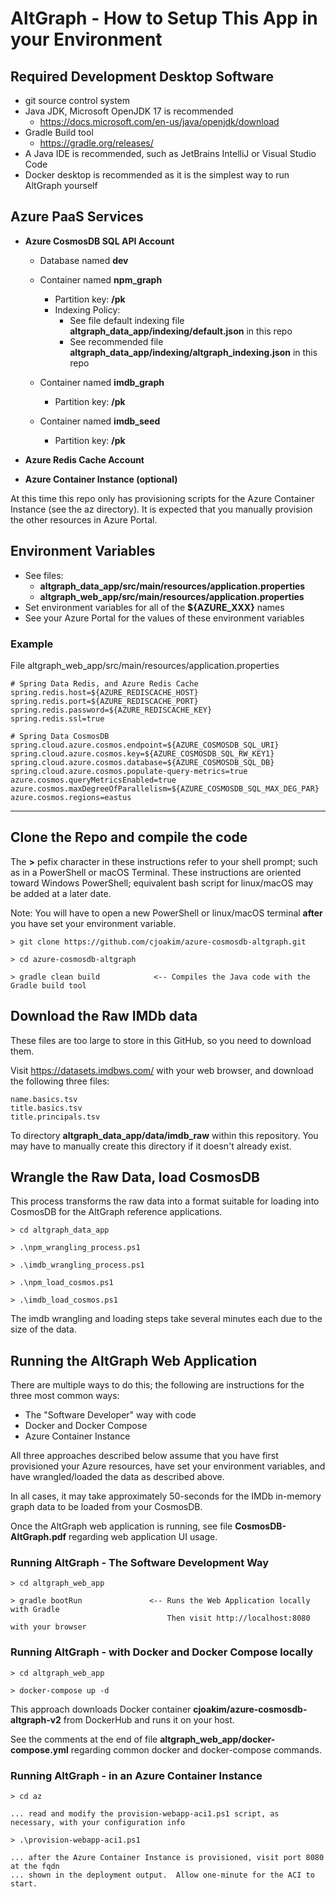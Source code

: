 # AltGraph - How to Setup This App in your Environment

## Required Development Desktop Software

- git source control system
- Java JDK, Microsoft OpenJDK 17 is recommended
  - https://docs.microsoft.com/en-us/java/openjdk/download
- Gradle Build tool 
  - https://gradle.org/releases/
- A Java IDE is recommended, such as JetBrains IntelliJ or Visual Studio Code
- Docker desktop is recommended as it is the simplest way to run AltGraph yourself

## Azure PaaS Services

- **Azure CosmosDB SQL API Account**
  - Database named **dev**

  - Container named **npm_graph**
    - Partition key: **/pk**
    - Indexing Policy:
      - See file default indexing file **altgraph_data_app/indexing/default.json** in this repo
      - See recommended file **altgraph_data_app/indexing/altgraph_indexing.json** in this repo

  - Container named **imdb_graph**
    - Partition key: **/pk**

  - Container named **imdb_seed**
    - Partition key: **/pk**

- **Azure Redis Cache Account**

- **Azure Container Instance (optional)**

At this time this repo only has provisioning scripts for the Azure Container Instance
(see the az directory).  It is expected that you manually provision the other resources
in Azure Portal.

## Environment Variables

- See files:
  - **altgraph_data_app/src/main/resources/application.properties**
  - **altgraph_web_app/src/main/resources/application.properties**
- Set environment variables for all of the **${AZURE_XXX}** names
- See your Azure Portal for the values of these environment variables

### Example

File altgraph_web_app/src/main/resources/application.properties 

```
# Spring Data Redis, and Azure Redis Cache
spring.redis.host=${AZURE_REDISCACHE_HOST}
spring.redis.port=${AZURE_REDISCACHE_PORT}
spring.redis.password=${AZURE_REDISCACHE_KEY}
spring.redis.ssl=true

# Spring Data CosmosDB
spring.cloud.azure.cosmos.endpoint=${AZURE_COSMOSDB_SQL_URI}
spring.cloud.azure.cosmos.key=${AZURE_COSMOSDB_SQL_RW_KEY1}
spring.cloud.azure.cosmos.database=${AZURE_COSMOSDB_SQL_DB}
spring.cloud.azure.cosmos.populate-query-metrics=true
azure.cosmos.queryMetricsEnabled=true
azure.cosmos.maxDegreeOfParallelism=${AZURE_COSMOSDB_SQL_MAX_DEG_PAR}
azure.cosmos.regions=eastus
```

---

## Clone the Repo and compile the code

The **>** pefix character in these instructions refer to your shell prompt;
such as in a PowerShell or macOS Terminal.  These instructions are oriented
toward Windows PowerShell; equivalent bash script for linux/macOS may be
added at a later date.

Note: You will have to open a new PowerShell or linux/macOS terminal **after**
you have set your environment variable.

```
> git clone https://github.com/cjoakim/azure-cosmosdb-altgraph.git

> cd azure-cosmosdb-altgraph

> gradle clean build            <-- Compiles the Java code with the Gradle build tool
```

## Download the Raw IMDb data

These files are too large to store in this GitHub, so you need to download them.

Visit https://datasets.imdbws.com/ with your web browser, and download the 
following three files:

```
name.basics.tsv
title.basics.tsv
title.principals.tsv
```

To directory **altgraph_data_app/data/imdb_raw** within this repository.
You may have to manually create this directory if it doesn't already exist.

## Wrangle the Raw Data, load CosmosDB

This process transforms the raw data into a format suitable for loading
into CosmosDB for the AltGraph reference applications.

```
> cd altgraph_data_app

> .\npm_wrangling_process.ps1

> .\imdb_wrangling_process.ps1

> .\npm_load_cosmos.ps1

> .\imdb_load_cosmos.ps1
```

The imdb wrangling and loading steps take several minutes each
due to the size of the data.

## Running the AltGraph Web Application

There are multiple ways to do this; the following are instructions
for the three most common ways:
- The "Software Developer" way with code
- Docker and Docker Compose
- Azure Container Instance

All three approaches described below assume that you have first provisioned
your Azure resources, have set your environment variables, and have wrangled/loaded
the data as described above.

In all cases, it may take approximately 50-seconds for the IMDb in-memory graph data
to be loaded from your CosmosDB.

Once the AltGraph web application is running, see file **CosmosDB-AltGraph.pdf**
regarding web application UI usage.

### Running AltGraph - The Software Development Way

```
> cd altgraph_web_app

> gradle bootRun               <-- Runs the Web Application locally with Gradle
                                   Then visit http://localhost:8080 with your browser
```

### Running AltGraph - with Docker and Docker Compose locally

```
> cd altgraph_web_app

> docker-compose up -d
```

This approach downloads Docker container **cjoakim/azure-cosmosdb-altgraph-v2**
from DockerHub and runs it on your host.

See the comments at the end of file **altgraph_web_app/docker-compose.yml**
regarding common docker and docker-compose commands.

### Running AltGraph - in an Azure Container Instance

```
> cd az

... read and modify the provision-webapp-aci1.ps1 script, as necessary, with your configuration info

> .\provision-webapp-aci1.ps1

... after the Azure Container Instance is provisioned, visit port 8080 at the fqdn
... shown in the deployment output.  Allow one-minute for the ACI to start.
```
